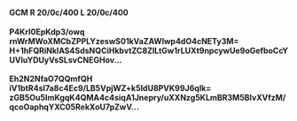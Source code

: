 #### GCM R 20/0c/400 L 20/0c/400
**P4KrI0EpKdp3/owq**<br/>**rnWrMWoXMCbZPPLYzeswS01kVaZAWlwp4dO4cNETy3M=**<br/>**H+1hFQRiNklAS4SdsNQCiHkbvtZC8ZlLtGw1rLUXt9npcywUe9oGefboCcYUVluYDUyVsSLsvCNEGHov...**<br/><br/>
**Eh2N2NfaO7QQmfQH**<br/>**iV1btR4sI7a8c4Ec9/LB5VpjWZ+k5IdU8PVK99J6qlk=**<br/>**zGB5Ou5ImKgqK4QMA4c4siqA1Jnepry/uXXNzg5KLmBR3M5BlvXVfzM/qcoOaphqYXC05RekXoU7pZwV...**